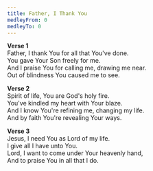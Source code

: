```yaml
---
title: Father, I Thank You
medleyFrom: 0
medleyTo: 0
---
```


**Verse 1**  
Father, I thank You for all that You've done.  
You gave Your Son freely for me.  
And I praise You for calling me, drawing me near.  
Out of blindness You caused me to see.

**Verse 2**  
Spirit of life, You are God's holy fire.  
You've kindled my heart with Your blaze.  
And I know You're refining me, changing my life.  
And by faith You're revealing Your ways.

**Verse 3**  
Jesus, I need You as Lord of my life.  
I give all I have unto You.  
Lord, I want to come under Your heavenly hand,  
And to praise You in all that I do.
